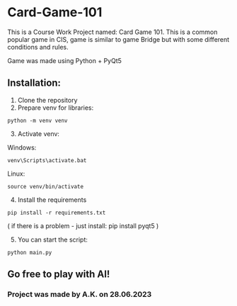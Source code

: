 # Card-Game-101
This is a Course Work Project named: Card Game 101. This is a common popular game in CIS, game is similar to game Bridge but with some different conditions and rules.

Game was made using Python + PyQt5

## Installation:
1. Clone the repository
2. Prepare venv for libraries:
```
python -m venv venv
```
3. Activate venv:

Windows:
```
venv\Scripts\activate.bat
```
Linux:
```
source venv/bin/activate
```
4. Install the requirements
```
pip install -r requirements.txt
```
( if there is a problem - just install: pip install pyqt5 )

5. You can start the script:
```
python main.py
```

## Go free to play with AI!

### Project was made by A.K. on 28.06.2023
